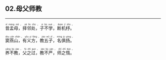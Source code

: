 ## 02.母父师教
---
<div>

<p>
<ruby><rb> 昔孟母，择邻处，子不学，断机杼。 </rb> <rt>xī  mèng  mǔ ， zé  lín  chù ， zi  bù  xué ， duàn  jī  zhù 。</rt></ruby><BR></p>

<p>
<ruby><rb> 窦燕山，有义方，教五子，名俱扬。 </rb> <rt>dòu  yān  shān ， yǒu  yì  fāng ， jiào  wǔ  zǐ ， míng  jù  yáng 。</rt></ruby><BR></p>

<p>
<ruby><rb> 养不教，父之过，教不严，师之惰。 </rb> <rt>yǎng  bù  jiào ， fù  zhī  guò ， jiào  bù  yán ， shī  zhī  duò 。</rt></ruby><BR></p>

</div>
